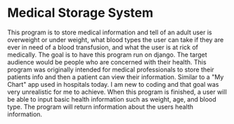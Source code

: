 # Medical Storage System
 This program is to store medical information and tell of an adult user is overweight or under weight, what blood types the user can take if they are ever in need of a blood transfusion, and what the user is at rick of medically. The goal is to have this program run on django. The target audience would be people who are concerned with their health. This program was originally intended for medical professionals to store their patients info and then a patient can view their information. Similar to a "My Chart" app used in hospitals today. I am new to coding and that goal was very unrealistic for me to achieve. 
When this program is finished, a user will be able to input basic health information such as weight, age, and blood type. The program will return information about the users health information. 

